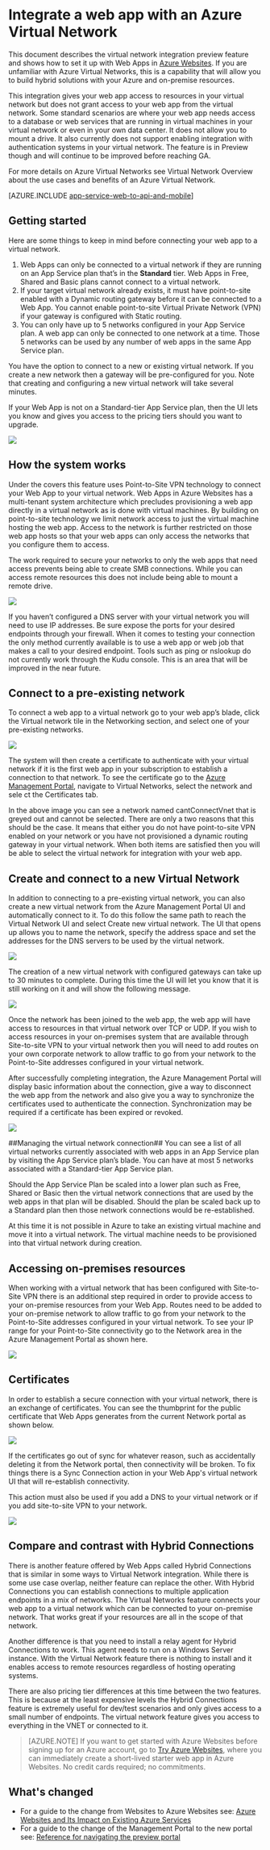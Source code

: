 <properties 
	pageTitle="Integrate a web app with an Azure Virtual Network" 
	description="Shows you how to connect an Azure web app in Azure Websites to a new or existing Azure virtual network" 
	services="app-service" 
	documentationCenter="" 
	authors="cephalin" 
	manager="wpickett" 
	editor="jimbe"/>

<tags 
	ms.service="app-service" 
	ms.workload="na" 
	ms.tgt_pltfrm="na" 
	ms.devlang="na" 
	ms.topic="article" 
	ms.date="09/16/2015" 
	ms.author="cephalin"/>

# Integrate a web app with an Azure Virtual Network #

This document describes the virtual network integration preview feature and shows how to set it up with Web Apps in [Azure Websites](/documentation/services/web-sites/).  If you are unfamiliar with Azure Virtual Networks, this is a capability that will allow you to build hybrid solutions with your Azure and on-premise resources.  

This integration gives your web app access to resources in your virtual network but does not grant access to your web app from the virtual network.  Some standard scenarios are where your web app needs access to a database or web services that are running in virtual machines in your virtual network or even in your own data center.  It does not allow you to mount a drive.  It also currently does not support enabling integration with authentication systems in your virtual network.  The feature is in Preview though and will continue to be improved before reaching GA.

For more details on Azure Virtual Networks see Virtual Network Overview about the use cases and benefits of an Azure Virtual Network.

[AZURE.INCLUDE [app-service-web-to-api-and-mobile](../includes/app-service-web-to-api-and-mobile.md)]

## Getting started ##
Here are some things to keep in mind before connecting your web app to a virtual network.

1.	Web Apps can only be connected to a virtual network if they are running on an App Service plan that’s in the **Standard** tier.  Web Apps in Free, Shared and Basic plans cannot connect to a virtual network.
2.	If your target virtual network already exists, it must have point-to-site enabled with a Dynamic routing gateway before it can be connected to a Web App.  You cannot enable point-to-site Virtual Private Network (VPN) if your gateway is configured with Static routing.
3.	You can only have up to 5 networks configured in your App Service plan.  A web app can only be connected to one network at a time.  Those 5 networks can be used by any number of web apps in the same App Service plan.  

You have the option to connect to a new or existing virtual network.  If you create a new network then a gateway will be pre-configured for you.  Note that creating and configuring a new virtual network will take several minutes.  

If your Web App is not on a Standard-tier App Service plan, then the UI lets you know and gives you access to the pricing tiers should you want to upgrade.

![](./media/web-sites-integrate-with-vnet/upgrade-to-standard.png) 

## How the system works ##
Under the covers this feature uses Point-to-Site VPN technology to connect your Web App to your virtual network.  Web Apps in Azure Websites has a multi-tenant system architecture which precludes provisioning a web app directly in a virtual network as is done with virtual machines.  By building on point-to-site technology we limit network access to just the virtual machine hosting the web app.  Access to the network is further restricted on those web app hosts so that your web apps can only access the networks that you configure them to access.  

The work required to secure your networks to only the web apps that need access prevents being able to create SMB connections.  While you can access remote resources this does not include being able to mount a remote drive.

![](./media/web-sites-integrate-with-vnet/how-it-works.png)
 
If you haven’t configured a DNS server with your virtual network you will need to use IP addresses.  Be sure expose the ports for your desired endpoints through your firewall.  When it comes to testing your connection the only method currently available is to use a web app or web job that makes a call to your desired endpoint.  Tools such as ping or nslookup do not currently work through the Kudu console.  This is an area that will be improved in the near future.  

## Connect to a pre-existing network ##
To connect a web app to a virtual network go to your web app’s blade, click the Virtual network tile in the Networking section, and select one of your pre-existing networks.

![](./media/web-sites-integrate-with-vnet/connect-to-existing-vnet.png)
 
The system will then create a certificate to authenticate with your virtual network if it is the first web app in your subscription to establish a connection to that network.  To see the certificate go to the [Azure Management Portal](https://manage.windowsazure.cn/), navigate to Virtual Networks, select the network and sele	ct the Certificates tab.  

In the above image you can see a network named cantConnectVnet that is greyed out and cannot be selected.  There are only a two reasons that this should be the case.  It means that either you do not have point-to-site VPN enabled on your network or you have not provisioned a dynamic routing gateway in your virtual network.  When both items are satisfied then you will be able to select the virtual network for integration with your web app.

## Create and connect to a new Virtual Network ##
In addition to connecting to a pre-existing virtual network, you can also create a new virtual network from the Azure Management Portal UI and automatically connect to it.  To do this follow the same path to reach the Virtual Network UI and select Create new virtual network.  The UI that opens up allows you to name the network, specify the address space and set the addresses for the DNS servers to be used by the virtual network.

![](./media/web-sites-integrate-with-vnet/create-new-vnet.png)
 
The creation of a new virtual network with configured gateways can take up to 30 minutes to complete.  During this time the UI will let you know that it is still working on it and will show the following message.

![](./media/web-sites-integrate-with-vnet/new-vnet-progress.png)

Once the network has been joined to the web app, the web app will have access to resources in that virtual network over TCP or UDP.  If you wish to access resources in your on-premises system that are available through Site-to-site VPN to your virtual network then you will need to add routes on your own corporate network to allow traffic to go from your network to the Point-to-Site addresses configured in your virtual network.

After successfully completing integration, the Azure Management Portal will display basic information about the connection, give a way to disconnect the web app from the network and also give you a way to synchronize the certificates used to authenticate the connection.  Synchronization may be required if a certificate has been expired or revoked.  

![](./media/web-sites-integrate-with-vnet/vnet-status-portal.png)

##Managing the virtual network connection##
You can see a list of all virtual networks currently associated with web apps in an App Service plan by visiting the App Service plan’s blade.  You can have at most 5 networks associated with a Standard-tier App Service plan.

Should the App Service Plan be scaled into a lower plan such as Free, Shared or Basic then the virtual network connections that are used by the web apps in that plan will be disabled.  Should the plan be scaled back up to a Standard plan then those network connections would be re-established.

At this time it is not possible in Azure to take an existing virtual machine and move it into a virtual network.  The virtual machine needs to be provisioned into that virtual network during creation.  

## Accessing on-premises resources ##
When working with a virtual network that has been configured with Site-to-Site VPN there is an additional step required in order to provide access to your on-premise resources from your  Web App.  Routes need to be added to your on-premise network to allow traffic to go from your network to the Point-to-Site addresses configured in your virtual network.  To see your IP range for your Point-to-Site connectivity go to the Network area in the Azure Management Portal as shown here.

![](./media/web-sites-integrate-with-vnet/vpn-to-onpremise.png)

## Certificates ##
In order to establish a secure connection with your virtual network, there is an exchange of certificates.  You can see the thumbprint for the public certificate that Web Apps generates from the current Network portal as shown below.  

![](./media/web-sites-integrate-with-vnet/vpn-to-onpremise-certificate.png)

If the certificates go out of sync for whatever reason, such as accidentally deleting it from the Network portal, then connectivity will be broken.  To fix things there is a Sync Connection action in your Web App's virtual network UI that will re-establish connectivity.

This action must also be used if you add a DNS to your virtual network or if you add site-to-site VPN to your network.  

![](./media/web-sites-integrate-with-vnet/vnet-sync-connection.png)

## Compare and contrast with Hybrid Connections ##
There is another feature offered by Web Apps called Hybrid Connections that is similar in some ways to Virtual Network integration.  While there is some use case overlap, neither feature can replace the other.  With Hybrid Connections you can establish connections to multiple application endpoints in a mix of networks.  The Virtual Networks feature connects your web app to a virtual network which can be connected to your on-premise network.  That works great if your resources are all in the scope of that network.  

Another difference is that you need to install a relay agent for Hybrid Connections to work.  This agent needs to run on a Windows Server instance.  With the Virtual Network feature there is nothing to install and it enables access to remote resources regardless of hosting operating systems.  

There are also pricing tier differences at this time between the two features.  This is because at the least expensive levels the Hybrid Connections feature is extremely useful for dev/test scenarios and only gives access to a small number of endpoints.  The virtual network feature gives you access to everything in the VNET or connected to it.  

>[AZURE.NOTE] If you want to get started with Azure Websites before signing up for an Azure account, go to [Try Azure Websites](http://go.microsoft.com/fwlink/?LinkId=523751), where you can immediately create a short-lived starter web app in Azure Websites. No credit cards required; no commitments.

## What's changed
* For a guide to the change from Websites to Azure Websites see: [Azure Websites and Its Impact on Existing Azure Services](/documentation/services/web-sites/)
* For a guide to the change of the Management Portal to the new portal see: [Reference for navigating the preview portal](https://manage.windowsazure.cn/)
 
